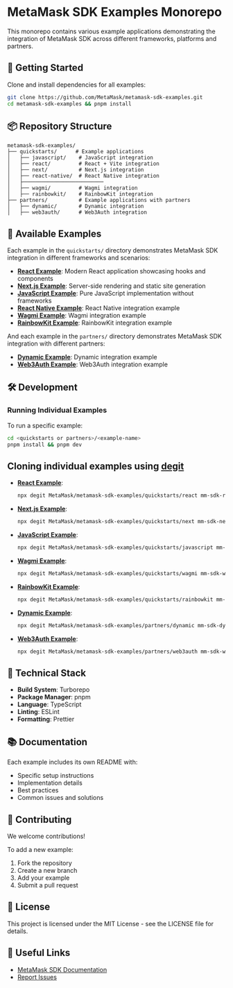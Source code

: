 # MetaMask SDK Examples Monorepo

This monorepo contains various example applications demonstrating the integration of MetaMask SDK across different frameworks, platforms and partners.

## 🚀 Getting Started

Clone and install dependencies for all examples:

```sh
git clone https://github.com/MetaMask/metamask-sdk-examples.git
cd metamask-sdk-examples && pnpm install
```

## 📦 Repository Structure

```
metamask-sdk-examples/
├── quickstarts/      # Example applications
│   ├── javascript/    # JavaScript integration
│   ├── react/         # React + Vite integration
│   ├── next/          # Next.js integration
│   ├── react-native/  # React Native integration
│   ├──────────────────────────
│   ├── wagmi/         # Wagmi integration
│   ├── rainbowkit/    # RainbowKit integration
├── partners/          # Example applications with partners
│   ├── dynamic/       # Dynamic integration
│   ├── web3auth/      # Web3Auth integration
```

## 🎯 Available Examples

Each example in the `quickstarts/` directory demonstrates MetaMask SDK integration in different frameworks and scenarios:

- [**React Example**](quickstarts/react): Modern React application showcasing hooks and components
- [**Next.js Example**](quickstarts/next): Server-side rendering and static site generation
- [**JavaScript Example**](quickstarts/javascript): Pure JavaScript implementation without frameworks
- [**React Native Example**](#): React Native integration example
- [**Wagmi Example**](quickstarts/wagmi): Wagmi integration example
- [**RainbowKit Example**](quickstarts/rainbowkit): RainbowKit integration example

And each example in the `partners/` directory demonstrates MetaMask SDK integration with different partners:

- [**Dynamic Example**](partners/dynamic): Dynamic integration example
- [**Web3Auth Example**](partners/web3auth): Web3Auth integration example

## 🛠 Development

### Running Individual Examples

To run a specific example:

```sh
cd <quickstarts or partners>/<example-name>
pnpm install && pnpm dev
```

## Cloning individual examples using [degit](https://www.npmjs.com/package/degit)

- [**React Example**](quickstarts/react):
  ```bash
  npx degit MetaMask/metamask-sdk-examples/quickstarts/react mm-sdk-react-quickstart && cd mm-sdk-react-quickstart && npm install && npm run dev
  ```
- [**Next.js Example**](quickstarts/next):
  ```bash
  npx degit MetaMask/metamask-sdk-examples/quickstarts/next mm-sdk-nextjs-quickstart && cd mm-sdk-nextjs-quickstart && npm install && npm run dev
  ```
- [**JavaScript Example**](quickstarts/javascript):
  ```bash
  npx degit MetaMask/metamask-sdk-examples/quickstarts/javascript mm-sdk-javascript-quickstart && cd mm-sdk-javascript-quickstart && npm install && npm run dev
  ```
- [**Wagmi Example**](quickstarts/wagmi):
  ```bash
  npx degit MetaMask/metamask-sdk-examples/quickstarts/wagmi mm-sdk-wagmi-quickstart && cd mm-sdk-wagmi-quickstart && npm install && npm run dev
  ```
- [**RainbowKit Example**](quickstarts/rainbowkit):

  ```bash
  npx degit MetaMask/metamask-sdk-examples/quickstarts/rainbowkit mm-sdk-rainbowkit-quickstart && cd mm-sdk-rainbowkit-quickstart && npm install && npm run dev
  ```

- [**Dynamic Example**](partners/dynamic):
  ```bash
  npx degit MetaMask/metamask-sdk-examples/partners/dynamic mm-sdk-dynamic-quickstart && cd mm-sdk-dynamic-quickstart && npm install && npm run dev
  ```
- [**Web3Auth Example**](partners/web3auth):
  ```bash
  npx degit MetaMask/metamask-sdk-examples/partners/web3auth mm-sdk-web3auth-quickstart && cd mm-sdk-web3auth-quickstart && npm install && npm run dev
  ```

## 🔧 Technical Stack

- **Build System**: Turborepo
- **Package Manager**: pnpm
- **Language**: TypeScript
- **Linting**: ESLint
- **Formatting**: Prettier

## 📚 Documentation

Each example includes its own README with:

- Specific setup instructions
- Implementation details
- Best practices
- Common issues and solutions

## 🤝 Contributing

We welcome contributions!

To add a new example:

1. Fork the repository
2. Create a new branch
3. Add your example
4. Submit a pull request

## 📝 License

This project is licensed under the MIT License - see the LICENSE file for details.

## 🔗 Useful Links

- [MetaMask SDK Documentation](https://docs.metamask.io/sdk/)
- [Report Issues](https://github.com/MetaMask/metamask-sdk-examples/issues)
